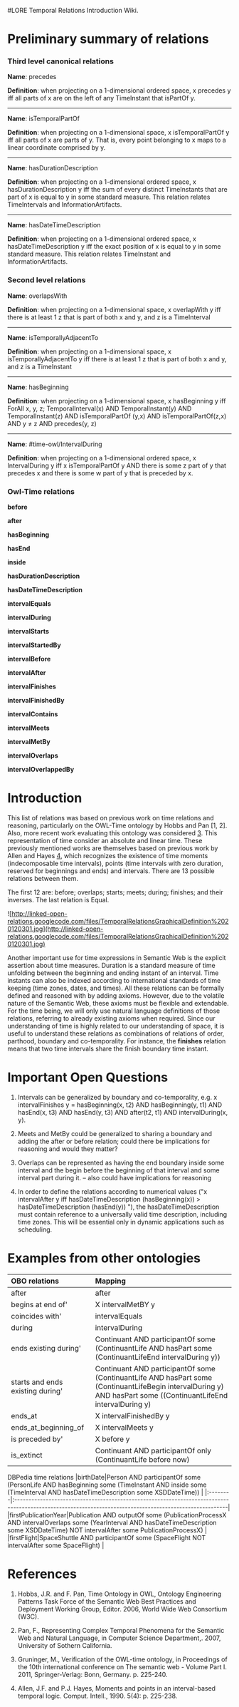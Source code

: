 #LORE Temporal Relations Introduction Wiki.

# Preliminary summary of relations #
### Third level canonical relations ###

**Name**: precedes

**Definition**: when projecting on a 1-dimensional ordered space, x precedes y iff all parts of x are on the left of any TimeInstant that isPartOf y.


---


**Name**: isTemporalPartOf

**Definition**: when projecting on a 1-dimensional space, x isTemporalPartOf y iff all parts of x are parts of y. That is, every point belonging to x maps to a linear coordinate comprised by y.


---


**Name**: hasDurationDescription

**Definition**: when projecting on a 1-dimensional ordered space, x hasDurationDescription y iff the sum of every distinct TimeInstants that are part of x is equal to y in some standard measure. This relation relates TimeIntervals and InformationArtifacts.


---


**Name**: hasDateTimeDescription

**Definition**: when projecting on a 1-dimensional ordered space, x hasDateTimeDescription y iff the exact position of x is equal to y in some standard measure. This relation relates TimeInstant and InformationArtifacts.


### Second level relations ###

**Name**: overlapsWith

**Definition**: when projecting on a 1-dimensional space, x overlapWith y iff there is at least 1 z that is part of both x and y, and z is a TimeInterval


---


**Name**: isTemporallyAdjacentTo

**Definition**: when projecting on a 1-dimensional space, x isTemporallyAdjacentTo y iff there is at least 1 z that is part of both x and y, and z is a TimeInstant


---


**Name**: hasBeginning

**Definition**: when projecting on a 1-dimensional space, x hasBeginning y iff ForAll x, y, z; TemporalInterval(x) AND TemporalInstant(y) AND TemporalInstant(z) AND isTemporalPartOf (y,x) AND isTemporalPartOf(z,x) AND y ≠ z AND precedes(y, z)


---


**Name**: #time-owl/IntervalDuring

**Definition**: when projecting on a 1-dimensional ordered space, x IntervalDuring y iff x isTemporalPartOf y AND there is some z part of y that precedes x and there is some w part of y that is preceded by x.


### Owl-Time relations ###

**before**

**after**

**hasBeginning**

**hasEnd**

**inside**

**hasDurationDescription**

**hasDateTimeDescription**

**intervalEquals**

**intervalDuring**

**intervalStarts**

**intervalStartedBy**

**intervalBefore**

**intervalAfter**

**intervalFinishes**

**intervalFinishedBy**

**intervalContains**

**intervalMeets**

**intervalMetBy**

**intervalOverlaps**

**intervalOverlappedBy**



# Introduction #

This list of relations was based on previous work on time relations and reasoning, particularly on the OWL-Time ontology by Hobbs and Pan [1, 2]. Also, more recent work evaluating this ontology was considered [3](3.md).
This representation of time consider an absolute and linear time. These previously mentioned works are themselves based on previous work by Allen and Hayes [4](4.md), which recognizes the existence of time moments (indecomposable time intervals), points (time intervals with zero duration, reserved for beginnings and ends)  and intervals. There are 13 possible relations between them.

The first 12 are: before; overlaps; starts; meets; during; finishes; and their inverses. The last relation is Equal.

![http://linked-open-relations.googlecode.com/files/TemporalRelationsGraphicalDefinition%2020120301.jpg](http://linked-open-relations.googlecode.com/files/TemporalRelationsGraphicalDefinition%2020120301.jpg)

Another important use for time expressions in Semantic Web is the explicit assertion about time measures. Duration is a standard measure of time unfolding between the beginning and ending instant of an interval. Time instants can also be indexed according to international standards of time keeping (time zones, dates, and times).
All these relations can be formally defined and reasoned with by adding axioms. However, due to the volatile nature of the Semantic Web, these axioms must be flexible and extendable. For the time being, we will only use natural language definitions of those relations, referring to already existing axioms when required. Since our understanding of time is highly related to our understanding of space, it is useful to understand these relations as combinations of relations of order, parthood, boundary and co-temporality. For instance, the **finishes** relation means that two time intervals share the finish boundary time instant.


# Important Open Questions #

1)	Intervals can be generalized by boundary and co-temporality, e.g. x  intervalFinishes y = hasBeginning(x, t2) AND hasBeginning(y, t1) AND hasEnd(x, t3) AND hasEnd(y, t3) AND after(t2, t1) AND intervalDuring(x, y).

2)	Meets and MetBy could be generalized to sharing a boundary and adding the after or before relation; could there be implications for reasoning and would they matter?

3)	Overlaps can be represented as having the end boundary inside some interval and the begin before the beginning of that interval and some interval part during it. – also could have implications for reasoning

4)	In order to define the relations according to numerical values ("x intervalAfter y iff hasDateTimeDescription (hasBeginning(x)) >  hasDateTimeDescription (hasEnd(y)) "), the hasDateTimeDescription must contain reference to a universally valid time description, including time zones. This will be essential only in dynamic applications such as scheduling.

# Examples from other ontologies #

|OBO relations|Mapping|
|:------------|:------|
|after        |after  |
|begins at end of'|X intervalMetBY y|
|coincides with'|intervalEquals|
|during       |intervalDuring|
|ends existing during'|Continuant AND participantOf some (ContinuantLife AND hasPart some (ContinuantLifeEnd intervalDuring y)) |
|starts and ends existing during'|Continuant AND participantOf some (ContinuantLife AND hasPart some (ContinuantLifeBegin intervalDuring y) AND hasPart some ((ContinuantLifeEnd intervalDuring y) |
|ends\_at     |X intervalFinishedBy y|
|ends\_at\_beginning\_of|X intervalMeets y|
|is preceded by'|X before y|
|is\_extinct  |Continuant AND participantOf only (ContinuantLife before now) |

DBPedia time relations
|birthDate|Person AND participantOf some (PersonLife AND hasBeginning some (TimeInstant AND inside some (TimeInterval AND hasDateTimeDescription some XSDDateTime)) |
|:--------|:--------------------------------------------------------------------------------------------------------------------------------------------------------|
|firstPublicationYear|Publication AND outputOf some (PublicationProcessX AND intervalOverlaps some (YearInterval AND hasDateTimeDescription some XSDDateTime) NOT intervalAfter some PublicationProcessX) |
|firstFlight|SpaceShuttle AND participantOf some (SpaceFlight NOT intervalAfter some SpaceFlight)                                                                     |

# References #
1.	Hobbs, J.R. and F. Pan, Time Ontology in OWL, Ontology Engineering Patterns Task Force of the Semantic Web Best Practices and Deployment Working Group, Editor. 2006, World Wide Web Consortium (W3C).

2.	Pan, F., Representing Complex Temporal Phenomena for the Semantic Web and Natural Language, in Computer Science Department,. 2007, University of Sothern California.

3.	Gruninger, M., Verification of the OWL-time ontology, in Proceedings of the 10th international conference on The semantic web - Volume Part I. 2011, Springer-Verlag: Bonn, Germany. p. 225-240.

4.	Allen, J.F. and P.J. Hayes, Moments and points in an interval-based temporal logic. Comput. Intell., 1990. 5(4): p. 225-238.